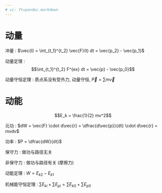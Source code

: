 ```yaml
---
# vi: ft=pandoc.markdown
---
```


# 动量

冲量
: $\vec{I} = \int_{t_1}^{t_2} \vec{F}(t) dt = \vec{p_2} - \vec{p_1}$

动量定理 
: $$\int_{t_1}^{t_2} F^{ex} dt = \vec{p} - \vec{p_0}$$

动量守恒定理
: 质点系没有受外力, 动量守恒, $\vec{P} = \sum m \vec{v}$

# 动能

$$E_k = \frac{1}{2} mv^2$$

元功
: $dW = \vec{F} \cdot d\vec{r} = \dfrac{d\vec{p}}{dt} \cdot d\vec{r} = mvdv$

功率
: $P = \dfrac{dW}{dt}$

保守力
: 做功与路径无关

非保守力
: 做功与路径有关 (摩擦力)

动能定理
: $W = {E_k}_2 - {E_k}_1$

机械能守恒定理
: $\sum {E_k}_i + \sum {E_p}_i = \sum {E_k}_0 + \sum {E_p}_0$
